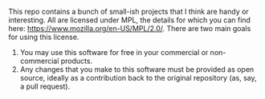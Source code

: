 This repo contains a bunch of small-ish projects that I think are handy or interesting. All are licensed under MPL, the details for which you can find here: https://www.mozilla.org/en-US/MPL/2.0/. There are two main goals for using this license.

1. You may use this software for free in your commercial or non-commercial products.
2. Any changes that you make to this software must be provided as open source, ideally as a contribution back to the original repository (as, say, a pull request).
